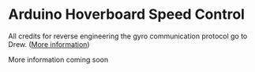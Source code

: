 # Arduino Hoverboard Speed Control
All credits for reverse engineering the gyro communication protocol go to Drew. ([More information](http://drewspewsmuse.blogspot.de/2016/06/how-i-hacked-self-balancing-scooter.html))

More information coming soon
